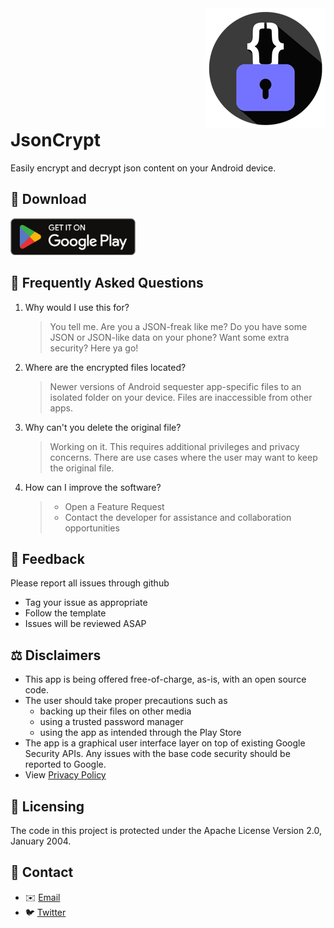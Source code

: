 <div style="text-align: right;margin-bottom:-40px">
<img src="design/logo_192.png"/>
</div>

# JsonCrypt
Easily encrypt and decrypt json content on your Android device.

## 📱 Download
<a href="https://play.google.com" target="_blank"><img src="store/store.png" width="200px"/></a>
## 🤷 Frequently Asked Questions
1. Why would I use this for?
   > You tell me. Are you a JSON-freak like me? Do you have some JSON or JSON-like data on your phone? Want some extra security? Here ya go!
2. Where are the encrypted files located?
   > Newer versions of Android sequester app-specific files to an isolated folder on your device. Files are inaccessible from other apps.

1. Why can't you delete the original file?
   > Working on it. This requires additional privileges and privacy concerns. There are use cases where the user may want to keep the original file.

1. How can I improve the software?
   >   - Open a Feature Request
   >   - Contact the developer for assistance and collaboration opportunities

## 🐛 Feedback
Please report all issues through github
- Tag your issue as appropriate
- Follow the template
- Issues will be reviewed ASAP

## ⚖️ Disclaimers
- This app is being offered free-of-charge, as-is, with an open source code.
- The user should take proper precautions such as
   - backing up their files on other media 
   - using a trusted password manager
   - using the app as intended through the Play Store
- The app is a graphical user interface layer on top of existing Google Security APIs. Any issues with the base code security should be reported to Google.
- View [Privacy Policy](https://github.com/whirledsol/JsonCrypt/blob/master/PRIVACY.md)

## 📄 Licensing
The code in this project is protected under the Apache License Version 2.0, January 2004.

## 💬 Contact
- ✉️ [Email](mailto:chat@willrhod.es)
- 🐦 [Twitter](https://www.twitter.com/whirledsol)